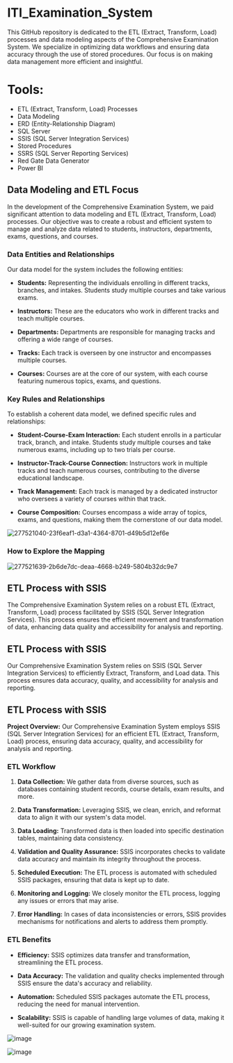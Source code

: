 # ITI_Examination_System
This GitHub repository is dedicated to the ETL (Extract, Transform, Load) processes and data modeling aspects of the Comprehensive Examination System. We specialize in optimizing data workflows and ensuring data accuracy through the use of stored procedures. Our focus is on making data management more efficient and insightful.

# **Tools:**

- ETL (Extract, Transform, Load) Processes
- Data Modeling  
- ERD (Entity-Relationship Diagram)
- SQL Server
- SSIS (SQL Server Integration Services)
- Stored Procedures
- SSRS (SQL Server Reporting Services)
- Red Gate Data Generator
- Power BI

## Data Modeling and ETL Focus

In the development of the Comprehensive Examination System, we paid significant attention to data modeling and ETL (Extract, Transform, Load) processes. Our objective was to create a robust and efficient system to manage and analyze data related to students, instructors, departments, exams, questions, and courses.

### Data Entities and Relationships

Our data model for the system includes the following entities:

- **Students:** Representing the individuals enrolling in different tracks, branches, and intakes. Students study multiple courses and take various exams.

- **Instructors:** These are the educators who work in different tracks and teach multiple courses.

- **Departments:** Departments are responsible for managing tracks and offering a wide range of courses.

- **Tracks:** Each track is overseen by one instructor and encompasses multiple courses.

- **Courses:** Courses are at the core of our system, with each course featuring numerous topics, exams, and questions.

### Key Rules and Relationships

To establish a coherent data model, we defined specific rules and relationships:

- **Student-Course-Exam Interaction:** Each student enrolls in a particular track, branch, and intake. Students study multiple courses and take numerous exams, including up to two trials per course.

- **Instructor-Track-Course Connection:** Instructors work in multiple tracks and teach numerous courses, contributing to the diverse educational landscape.

- **Track Management:** Each track is managed by a dedicated instructor who oversees a variety of courses within that track.

- **Course Composition:** Courses encompass a wide array of topics, exams, and questions, making them the cornerstone of our data model.


![277521040-23f6eaf1-d3a1-4364-8701-d49b5d12ef6e](https://github.com/MuhammadAlmursii/ITI_Examination_System/assets/140438093/b4886ccf-8d17-431d-b8b7-4c24e62d2620)


### How to Explore the Mapping
![277521639-2b6de7dc-deaa-4668-b249-5804b32dc9e7](https://github.com/MuhammadAlmursii/ITI_Examination_System/assets/140438093/a6dc9787-226f-45a9-97c7-b2c5ebb5dd00)

## ETL Process with SSIS

The Comprehensive Examination System relies on a robust ETL (Extract, Transform, Load) process facilitated by SSIS (SQL Server Integration Services). This process ensures the efficient movement and transformation of data, enhancing data quality and accessibility for analysis and reporting.

## ETL Process with SSIS

Our Comprehensive Examination System relies on SSIS (SQL Server Integration Services) to efficiently Extract, Transform, and Load data. This process ensures data accuracy, quality, and accessibility for analysis and reporting.

## ETL Process with SSIS

**Project Overview:** Our Comprehensive Examination System employs SSIS (SQL Server Integration Services) for an efficient ETL (Extract, Transform, Load) process, ensuring data accuracy, quality, and accessibility for analysis and reporting.

### ETL Workflow

1. **Data Collection:** We gather data from diverse sources, such as databases containing student records, course details, exam results, and more.

2. **Data Transformation:** Leveraging SSIS, we clean, enrich, and reformat data to align it with our system's data model.

3. **Data Loading:** Transformed data is then loaded into specific destination tables, maintaining data consistency.

4. **Validation and Quality Assurance:** SSIS incorporates checks to validate data accuracy and maintain its integrity throughout the process.

5. **Scheduled Execution:** The ETL process is automated with scheduled SSIS packages, ensuring that data is kept up to date.

6. **Monitoring and Logging:** We closely monitor the ETL process, logging any issues or errors that may arise.

7. **Error Handling:** In cases of data inconsistencies or errors, SSIS provides mechanisms for notifications and alerts to address them promptly.

### ETL Benefits

- **Efficiency:** SSIS optimizes data transfer and transformation, streamlining the ETL process.

- **Data Accuracy:** The validation and quality checks implemented through SSIS ensure the data's accuracy and reliability.

- **Automation:** Scheduled SSIS packages automate the ETL process, reducing the need for manual intervention.

- **Scalability:** SSIS is capable of handling large volumes of data, making it well-suited for our growing examination system.

![image](https://github.com/MuhammadAlmursii/ITI_Examination_System/assets/140438093/ad771cb3-e8fe-4abf-8880-afdd24a614cf)

![image](https://github.com/MuhammadAlmursii/ITI_Examination_System/assets/140438093/cefa03f9-7ee1-41ca-8316-d0c488e97dd8)


